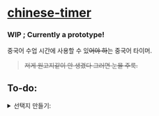 # [chinese-timer](https://hearkour.github.io/chinese-timer/)

### WIP ; Currently a prototype!

중국어 수업 시간에 사용할 수 있~~어야 하~~는 중국어 타이머.
> ~~저게 원고지같이 안 생겼다 그러면 눈물 주룩.~~

## To-do:

<details>
  <summary>선택지 만들기:</summary>
  <br>
  
  - 제한시간설정
  - 선 색상(원고지, 팔레트?)
  - 글 밝기(전반적)
  - ❌원고지투명도
  - 움직이는 배경? 배경색상투명도?
  - fps 조절...?

  > (??)
  > ~~뭐 이리 쓸데없이 많이 복잡싀럽게~~
  > ~~커밋 커밋 커몬~~
</details>
